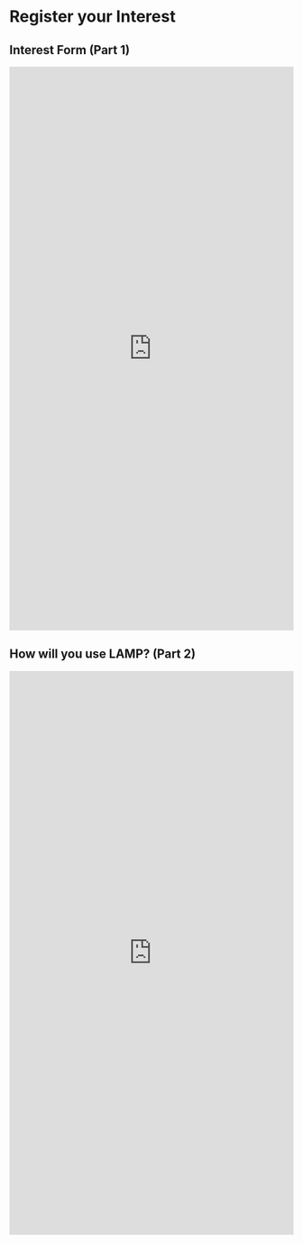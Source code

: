 # Register your Interest

## Interest Form (Part 1)

<iframe src="https://docs.google.com/forms/d/e/1FAIpQLSeNyY469zPcwVoZ8gKTwW8dLuzRDXpObLcR8JtHdUlRhAQcyQ/viewform?embedded=true" width="100%" height="1000" frameborder="0" marginheight="0" marginwidth="0">Loading...</iframe>

## How will you use LAMP? (Part 2)

<iframe src="https://docs.google.com/forms/d/e/1FAIpQLScCHNRqCIbVOxg1JBz1lsdu1-94tnlYq2hA_0wOPafFRDFrrA/viewform?embedded=true" width="100%" height="1000" frameborder="0" marginheight="0" marginwidth="0">Loading...</iframe>

